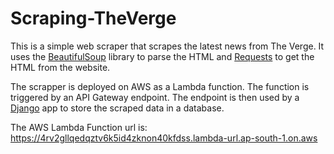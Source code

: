 # Scraping-TheVerge

This is a simple web scraper that scrapes the latest news from The Verge. It uses the [BeautifulSoup](https://www.crummy.com/software/BeautifulSoup/bs4/doc/) library to parse the HTML and [Requests](https://requests.readthedocs.io/en/master/) to get the HTML from the website.

The scrapper is deployed on AWS as a Lambda function. The function is triggered by an API Gateway endpoint. The endpoint is then used by a [Django](https://www.djangoproject.com/) app to store the scraped data in a database.

The AWS Lambda Function url is: https://4rv2gllqedqztv6k5id4zknon40kfdss.lambda-url.ap-south-1.on.aws